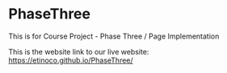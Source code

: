 # PhaseThree
This is for Course Project - Phase Three / Page Implementation

This is the website link to our live website: https://etinoco.github.io/PhaseThree/
